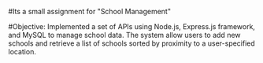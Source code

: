 #Its a small assignment for "School Management"

#Objective: Implemented a set of APIs using Node.js, Express.js framework, and MySQL to manage school data. 
The system allow users to add new schools and retrieve a list of schools sorted by proximity to a user-specified location.
